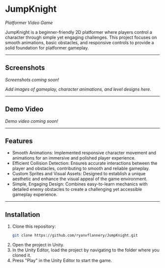 # JumpKnight

*Platformer Video Game*

JumpKnight is a beginner-friendly 2D platformer where players control a character through simple yet engaging challenges. This project focuses on smooth animations, basic obstacles, and responsive controls to provide a solid foundation for platformer gameplay.

---

## Screenshots

*Screenshots coming soon!*

_Add images of gameplay, character animations, and level designs here._

---

## Demo Video

*Demo video coming soon!*

---

## Features

- Smooth Animations: Implemented responsive character movement and animations for an immersive and polished player experience.
- Efficient Collision Detection: Ensures accurate interactions between the player and obstacles, contributing to smooth and reliable gameplay.
- Custom Sprites and Visual Assets: Designed to establish a unique aesthetic and enhance the visual appeal of the game environment.
- Simple, Engaging Design: Combines easy-to-learn mechanics with detailed enemy obstacles to create a challenging yet accessible gameplay experience.

---

## Installation

1. Clone this repository:
   ```bash
   git clone https://github.com/ryanvflannery/JumpKnight.git
2. Open the project in Unity.
3. In the Unity Editor, load the project by navigating to the folder where you cloned it.
4. Press "Play" in the Unity Editor to start the game.

